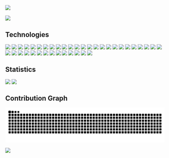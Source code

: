 <a href="https://github.com/pranav-m-r/"><img src="https://capsule-render.vercel.app/api?type=waving&color=gradient&text=Hey%20there!%20I%27m%20Pranav.&height=200&section=header"/></a>

<a href="https://github.com/pranav-m-r/"><img src="https://github-profile-trophy.vercel.app/?username=pranav-m-r&theme=radical&no-frame=false&margin-w=4&margin-h=4&column=5"/></a>

## Technologies

<a href="https://www.anaconda.com/"><img src="https://img.shields.io/badge/Anaconda-151515?style=for-the-badge&logo=anaconda&logoColor=44A833"/></a>
<a href="https://azure.microsoft.com/"><img src="https://img.shields.io/badge/Azure-151515?style=for-the-badge&logo=academia&logoColor=0072C6"/></a>
<a href="https://www.gnu.org/software/bash/"><img src="https://img.shields.io/badge/Bash-151515?style=for-the-badge&logo=gnubash&logoColor=4EAA25"/></a>
<a href="https://www.blender.org/"><img src="https://img.shields.io/badge/Blender-151515?style=for-the-badge&logo=blender&logoColor=F5792A"/></a>
<a href="https://getbootstrap.com/"><img src="https://img.shields.io/badge/Bootstrap-151515?style=for-the-badge&logo=bootstrap&logoColor=7952B3"/></a>
<a href="https://en.wikipedia.org/wiki/C_(programming_language)"><img src="https://img.shields.io/badge/C-151515?style=for-the-badge&logo=c&logoColor=00599C"/></a>
<a href="https://en.wikipedia.org/wiki/C%2B%2B"><img src="https://img.shields.io/badge/C++-151515?style=for-the-badge&logo=c%2B%2B&logoColor=00599C"/></a>
<a href="https://en.wikipedia.org/wiki/CSS"><img src="https://img.shields.io/badge/CSS3-151515?style=for-the-badge&logo=css&logoColor=1572B6"/></a>
<a href="https://dart.dev/"><img src="https://img.shields.io/badge/Dart-151515?style=for-the-badge&logo=dart&logoColor=0175C2"/></a>
<a href="https://www.docker.com/"><img src="https://img.shields.io/badge/Docker-151515?style=for-the-badge&logo=docker&logoColor=2496ED"/></a>
<a href="https://firebase.google.com/"><img src="https://img.shields.io/badge/Firebase-151515?style=for-the-badge&logo=firebase&logoColor=FFCA28"/></a>
<a href="https://flask.palletsprojects.com/en/stable/"><img src="https://img.shields.io/badge/Flask-151515?style=for-the-badge&logo=flask&logoColor=white"/></a>
<a href="https://flower.ai/"><img src="https://img.shields.io/badge/Flower-151515?style=for-the-badge&logo=mlflow&logoColor=f6c915"/></a>
<a href="https://flutter.dev/"><img src="https://img.shields.io/badge/Flutter-151515?style=for-the-badge&logo=flutter&logoColor=02569B"/></a>
<a href="https://git-scm.com/"><img src="https://img.shields.io/badge/Git-151515?style=for-the-badge&logo=git&logoColor=F05032"/></a>
<a href="https://en.wikipedia.org/wiki/HTML5"><img src="https://img.shields.io/badge/HTML5-151515?style=for-the-badge&logo=html5&logoColor=E34F26"/></a>
<a href="https://www.java.com/"><img src="https://img.shields.io/badge/Java-151515?style=for-the-badge&logo=openjdk&logoColor=ED8B00"/></a>
<a href="https://en.wikipedia.org/wiki/JavaScript"><img src="https://img.shields.io/badge/JavaScript-151515?style=for-the-badge&logo=javascript&logoColor=F7DF1E"/></a>
<a href="https://jupyter.org/"><img src="https://img.shields.io/badge/Jupyter-151515?style=for-the-badge&logo=jupyter&logoColor=F37626"/></a>
<a href="https://keras.io/"><img src="https://img.shields.io/badge/Keras-151515?style=for-the-badge&logo=keras&logoColor=D00000"/></a>
<a href="https://en.wikipedia.org/wiki/Markdown"><img src="https://img.shields.io/badge/Markdown-151515?style=for-the-badge&logo=markdown&logoColor=white"/></a>
<a href="https://en.wikipedia.org/wiki/Microsoft_Macro_Assembler"><img src="https://img.shields.io/badge/MASM-151515?style=for-the-badge&logo=assemblyscript&logoColor=007AAC"/></a>
<a href="https://matplotlib.org/"><img src="https://img.shields.io/badge/Matplotlib-151515?style=for-the-badge&logo=photon&logoColor=07405E"/></a>
<a href="https://www.mysql.com/"><img src="https://img.shields.io/badge/MySQL-151515?style=for-the-badge&logo=mysql&logoColor=4479A1"/></a>
<a href="https://numpy.org/"><img src="https://img.shields.io/badge/NumPy-151515?style=for-the-badge&logo=numpy&logoColor=013243"/></a>
<a href="https://opencv.org/"><img src="https://img.shields.io/badge/OpenCV-151515?style=for-the-badge&logo=opencv&logoColor=5C3EE8"/></a>
<a href="https://pandas.pydata.org/"><img src="https://img.shields.io/badge/Pandas-151515?style=for-the-badge&logo=pandas&logoColor=352478"/></a>
<a href="https://www.postgresql.org/"><img src="https://img.shields.io/badge/PostgreSQL-151515?style=for-the-badge&logo=postgresql&logoColor=316192"/></a>
<a href="https://www.postman.com/"><img src="https://img.shields.io/badge/Postman-151515?style=for-the-badge&logo=postman&logoColor=FF6C37"/></a>
<a href="https://pytorch.org/"><img src="https://img.shields.io/badge/PyTorch-151515?style=for-the-badge&logo=pytorch&logoColor=EE4C2C"/></a>
<a href="https://www.python.org/"><img src="https://img.shields.io/badge/Python-151515?style=for-the-badge&logo=python&logoColor=ffdd54"/></a>
<a href="https://react.dev/"><img src="https://img.shields.io/badge/React-151515?style=for-the-badge&logo=react&logoColor=61DAFB"/></a>
<a href="https://scikit-learn.org/"><img src="https://img.shields.io/badge/Scikit--Learn-151515?style=for-the-badge&logo=scikit-learn&logoColor=F7931E"/></a>
<a href="https://sqlite.org/"><img src="https://img.shields.io/badge/SQLite-151515?style=for-the-badge&logo=sqlite&logoColor=07405E"/></a>
<a href="https://en.wikipedia.org/wiki/SQL"><img src="https://img.shields.io/badge/SQL-151515?style=for-the-badge&logo=sqlite&logoColor=00748F"/></a>
<a href="https://www.tensorflow.org/"><img src="https://img.shields.io/badge/TensorFlow-151515?style=for-the-badge&logo=tensorflow&logoColor=FF6F00"/></a>
<a href="https://unity.com/"><img src="https://img.shields.io/badge/Unity-151515?style=for-the-badge&logo=unity&logoColor=white"/></a>
<a href="https://en.wikipedia.org/wiki/Verilog"><img src="https://img.shields.io/badge/Verilog-151515?style=for-the-badge&logo=v&logoColor=5D87BF"/></a>
<a href="https://vuejs.org/"><img src="https://img.shields.io/badge/Vue.js-151515?style=for-the-badge&logo=vuedotjs&logoColor=4FC08D"/></a>

## Statistics
<a href="https://github.com/pranav-m-r/"><img src="https://github-readme-stats.vercel.app/api/top-langs/?username=pranav-m-r&theme=dark&hide_border=false&include_all_commits=true&count_private=false&layout=compact&langs_count=8" height=200/></a>
<a href="https://github.com/pranav-m-r/"><img src="https://nirzak-streak-stats.vercel.app/?user=pranav-m-r&theme=dark&hide_border=false" height=200/></a>

## Contribution Graph
<a href="https://github.com/pranav-m-r/"><img src="https://github.com/pranav-m-r/pranav-m-r/blob/output/github-contribution-grid-snake-dark.svg"/></a>

<a href="https://github.com/pranav-m-r/"><img src="https://capsule-render.vercel.app/api?type=waving&color=gradient&height=150&section=footer"/></a>
